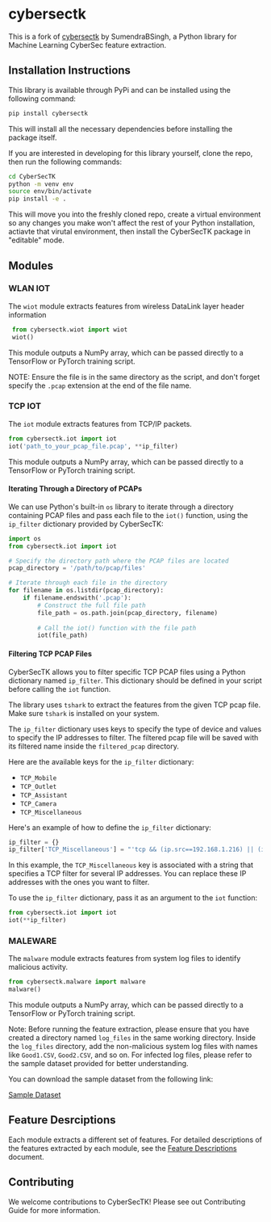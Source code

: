 # cybersectk

This is a fork of [cybersectk](https://github.com/sumendrabsingh/CyberSecTK-Library) by SumendraBSingh, a Python library for Machine Learning CyberSec feature extraction.

## Installation Instructions

This library is available through PyPi and can be installed using the following command:

```sh
pip install cybersectk
```

This will install all the necessary dependencies before installing the package itself.

If you are interested in developing for this library yourself, clone the repo, then run the following commands:

```sh
cd CyberSecTK
python -m venv env
source env/bin/activate
pip install -e .
```

This will move you into the freshly cloned repo, create a virtual environment so any changes you make won't affect the rest of your Python installation, actiavte that virutal environment, then install the CyberSecTK package in "editable" mode.

## Modules
 
### WLAN IOT
The `wiot` module extracts features from wireless DataLink layer header information
 
```python
 from cybersectk.wiot import wiot
 wiot()
```

This module outputs a NumPy array, which can be passed directly to a TensorFlow or PyTorch training script. 
 
NOTE: Ensure the file is in the same directory as the script, and don't forget specify the `.pcap` extension at the end of the file name.

### TCP IOT
The `iot` module extracts features from TCP/IP packets.

```python
from cybersectk.iot import iot
iot('path_to_your_pcap_file.pcap', **ip_filter)
 ```
 
This module outputs a NumPy array, which can be passed directly to a TensorFlow or PyTorch training script. 

#### Iterating Through a Directory of PCAPs
We can use Python's built-in `os` library to iterate through a directory containing PCAP files and pass each file to the `iot()` function, using the `ip_filter` dictionary provided by CyberSecTK:
```py
import os
from cybersectk.iot import iot

# Specify the directory path where the PCAP files are located
pcap_directory = '/path/to/pcap/files'

# Iterate through each file in the directory
for filename in os.listdir(pcap_directory):
    if filename.endswith('.pcap'):
        # Construct the full file path
        file_path = os.path.join(pcap_directory, filename)
        
        # Call the iot() function with the file path
        iot(file_path)
```

#### Filtering TCP PCAP Files
CyberSecTK allows you to filter specific TCP PCAP files using a Python dictionary named `ip_filter`. This dictionary should be defined in your script before calling the `iot` function.

The library uses `tshark` to extract the features from the given TCP pcap file. Make sure `tshark` is installed on your system.

The `ip_filter` dictionary uses keys to specify the type of device and values to specify the IP addresses to filter. The filtered pcap file will be saved with its filtered name inside the `filtered_pcap` directory.

Here are the available keys for the `ip_filter` dictionary:

- `TCP_Mobile`
- `TCP_Outlet`
- `TCP_Assistant`
- `TCP_Camera`
- `TCP_Miscellaneous`

Here's an example of how to define the `ip_filter` dictionary:

```python
ip_filter = {}
ip_filter['TCP_Miscellaneous'] = "'tcp && (ip.src==192.168.1.216) || (ip.src==192.168.1.46) || (ip.src==192.168.1.84) || (ip.src==192.168.1.91)'"
```

In this example, the `TCP_Miscellaneous` key is associated with a string that specifies a TCP filter for several IP addresses. You can replace these IP addresses with the ones you want to filter.

To use the `ip_filter` dictionary, pass it as an argument to the `iot` function:

```python
from cybersectk.iot import iot
iot(**ip_filter)
```


### MALEWARE
The `malware` module extracts features from system log files to identify malicious activity.

```python
from cybersectk.malware import malware
malware()
```
 
This module outputs a NumPy array, which can be passed directly to a TensorFlow or PyTorch training script. 

Note: Before running the feature extraction, please ensure that you have created a directory named `log_files` in the same working directory. Inside the `log_files` directory, add the non-malicious system log files with names like `Good1.CSV`, `Good2.CSV`, and so on. For infected log files, please refer to the sample dataset provided for better understanding.

You can download the sample dataset from the following link:

[Sample Dataset](https://drive.google.com/drive/folders/1_mJUvA99cHsE09UxFb1Cpyik3fVaSy0N?usp=sharing)


## Feature Desrciptions
Each module extracts a different set of features. For detailed descriptions of the features extracted by each module, see the [Feature Descriptions](Feature_Descriptions.md) document.

## Contributing
We welcome contributions to CyberSecTK! Please see out Contributing Guide for more information.